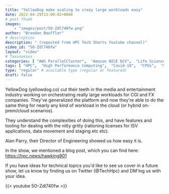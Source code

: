 ```yaml
---
title: "YellowDog make scaling to crazy large workloads easy"
date: 2022-04-29T13:00:02+0000
# post thumb
images:
    - "images/post/5O-Zdl740fw.png"
author: "Brendan Bouffler"
# description
description: " (reposted from HPC Tech Shorts Youtube channel)"
video_id: "5O-Zdl740fw"
layout: "video"
# Taxonomies
categories: [ "AWS ParallelCluster",  "Amazon NICE DCV",  "Life Sciences", ]
tags: [ "HPC",  "High Performance Computing",  "Covid-19",  "CPUs",  "Schedulers",  "Storage",  "dug discovery",  "EC2",  "DCV",  "GPUs",  "Lustre",  "ParallelCluster",  "compound screening",  "CGI",  "visual effects",  "vizualization",  "yellowdog",  "virtualization",  "techshorts", ]
type: "regular" # available type (regular or featured)
draft: false
---
```


YellowDog (yellowdog.co) cut their teeth in the media and entertainment industry working on orchestrating really large workloads for CGI and FX companies. They've generalized the platform and now they're able to do the same thing for nearly any kind of workload in the cloud (or hybrid on-prem/cloud scenarios).

They understand the complexities of doing this, and have features and tooling for dealing with the nitty gritty (rationing licenses for ISV applications, data movement and staging etc etc).

Alan Parry, their Director of Engineering showed us how easy it is.

In the show, we mentioned a blog post, which you can find here: https://hpc.news/hawking901

If you have ideas for technical topics you'd like to see us cover in a future show, let us know by finding us on Twitter (@TechHpc) and DM'ing us with your idea.

{{< youtube 5O-Zdl740fw >}}